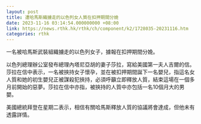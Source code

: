 ```yaml
---
layout: post
title: 遭哈馬斯織擄走的以色列女人質在扣押期間分娩
date: 2023-11-16 03:14:54.000000000 +08:00
link: https://news.rthk.hk/rthk/ch/component/k2/1728035-20231116.htm
categories: rthk
---
```


一名被哈馬斯武裝組織擄走的以色列女子，據報在扣押期間分娩。

以色列總理辦公室發布總理內塔尼亞胡的妻子莎拉，寫給美國第一夫人吉爾的信。莎拉在信中表示，一名被挾持女子懷孕，並在被扣押期間誕下一名嬰兒，指這名女人質和她的初生嬰兒正被謀殺犯挾持，必須呼籲立即釋放人質，結束這場在一個多月前開始的惡夢。莎拉在信中亦指，被挾持的人質中亦包括一名10個月大的男嬰。

美國總統拜登在星期二表示，相信有關哈馬斯釋放人質的協議將會達成，但他未有透露詳情。

